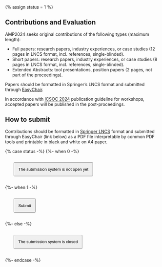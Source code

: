 {% assign status = 1 %}

Contributions and Evaluation
----------------------------
AMP2024 seeks original contributions of the following types (maximum length):

- Full papers: research papers, industry experiences, or case studies (12 pages in LNCS format, incl. references, single-blinded).
- Short papers: research papers, industry experiences, or case studies (8 pages in LNCS format, incl. references, single-blinded).
- Extended Abstracts: tool presentations, position papers (2 pages, not part of the proceedings).

Papers should be formatted in Springer’s LNCS format and submitted through [EasyChair](https://easychair.org/conferences/?conf=amp2024).

In accordance with [ICSOC 2024](https://icsoc2024.redcad.tn/call-workshops.html) publication guideline for workshops, accepted papers will be published in the post-proceedings.

## How to submit

Contributions should be formatted in [Springer LNCS](https://www.springer.com/computer/lncs?SGWID=0-164-2-791344-0) format
and submitted through EasyChair (link below) as a PDF file interpretable by common PDF tools and printable in black and white on A4 paper.

{% case status -%}
{%- when 0 -%}
<p style="margin:2em;" class="text-center">
    <button style="padding:1em;" type="button" class="btn btn-primary btn-lg disabled">The submission system is not open yet</button>
</p>
{%- when 1 -%}
<p style="margin:2em;" class="text-center">
    <a href="https://easychair.org/conferences/?conf=amp2024"><button style="padding:1em;" type="button" class="btn btn-primary btn-lg">Submit</button></a>
</p>
{%- else -%}
<p style="margin:2em;" class="text-center">
    <button style="padding:1em;" type="button" class="btn btn-primary btn-lg disabled">The submission system is closed</button>
</p>
{%- endcase -%}
